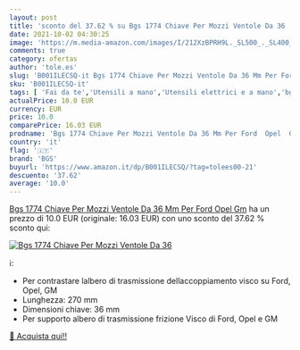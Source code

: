 ```yaml
---
layout: post
title: 'sconto del 37.62 % su Bgs 1774 Chiave Per Mozzi Ventole Da 36   '
date: 2021-10-02 04:30:25
image: 'https://m.media-amazon.com/images/I/212XzBPRH9L._SL500_._SL400_.jpg'
comments: true
category: ofertas
author: 'tole.es'
slug: 'B001ILECSQ-it Bgs 1774 Chiave Per Mozzi Ventole Da 36 Mm Per Ford Opel Gm'
sku: 'B001ILECSQ-it'
tags: [ 'Fai da te','Utensili a mano','Utensili elettrici e a mano','bgs', ]
actualPrice: 10.0 EUR
currency: EUR
price: 10.0
comparePrice: 16.03 EUR
prodname: 'Bgs 1774 Chiave Per Mozzi Ventole Da 36 Mm Per Ford  Opel  Gm'
country: 'it'
flag: '🇮🇹'
brand: 'BGS'
buyurl: 'https://www.amazon.it/dp/B001ILECSQ/?tag=tolees00-21'
descuento: '37.62'
average: '10.0'
---
```


[Bgs 1774 Chiave Per Mozzi Ventole Da 36 Mm Per Ford  Opel  Gm](https://www.amazon.it/dp/B001ILECSQ/?tag=tolees00-21) ha un prezzo di 10.0 EUR (originale: 16.03 EUR) con uno sconto del 37.62 % sconto qui:

[![Bgs 1774 Chiave Per Mozzi Ventole Da 36 ](https://m.media-amazon.com/images/I/212XzBPRH9L._SL500_._SL400_.jpg)](https://www.amazon.it/dp/B001ILECSQ/?tag=tolees00-21)

ℹ️:

- Per contrastare lalbero di trasmissione dellaccoppiamento visco su Ford, Opel, GM
- Lunghezza: 270 mm
- Dimensioni chiave: 36 mm
- Per supporto albero di trasmissione frizione Visco di Ford, Opel e GM

[🛒 Acquista qui!!](https://www.amazon.it/dp/B001ILECSQ/?tag=tolees00-21)
